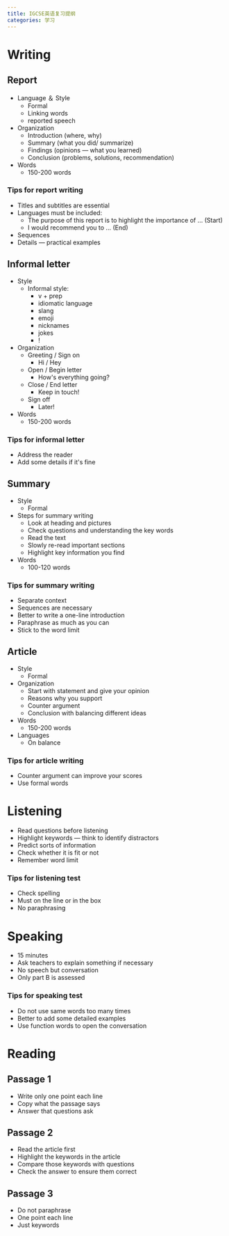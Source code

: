 ```yaml
---
title: IGCSE英语复习提纲
categories: 学习
---
```

# Writing

## Report

-   Language ＆ Style
    -   Formal
    -   Linking words
    -   reported speech
-   Organization
    -   Introduction (where, why)
    -   Summary (what you did/ summarize)
    -   Findings (opinions — what you learned)
    -   Conclusion (problems, solutions, recommendation)
-   Words
    -   150-200 words

### Tips for report writing

-   Titles and subtitles are essential
-   Languages must be included:
    -   The purpose of this report is to highlight the importance of ... (Start)
    -   I would recommend you to ... (End)
-   Sequences
-   Details — practical examples

## Informal letter

-   Style
    -   Informal style:
        -   v + prep
        -   idiomatic language
        -   slang
        -   emoji
        -   nicknames
        -   jokes
        -   !
-   Organization
    -   Greeting / Sign on
        -   Hi / Hey
    -   Open / Begin letter
        -   How's everything going?
    -   Close / End letter
        -   Keep in touch!
    -   Sign off
        -   Later!
-   Words
    -   150-200 words

### Tips for informal letter

-   Address the reader
-   Add some details if it's fine

## Summary

-   Style
    -   Formal
-   Steps for summary writing
    -   Look at heading and pictures
    -   Check questions and understanding the key words
    -   Read the text
    -   Slowly re-read important sections
    -   Highlight key information you find
-   Words
    -   100-120 words

### Tips for summary writing

-   Separate context
-   Sequences are necessary
-   Better to write a one-line introduction
-   Paraphrase as much as you can
-   Stick to the word limit

## Article

-   Style
    -   Formal
-   Organization
    -   Start with statement and give your opinion
    -   Reasons why you support
    -   Counter argument
    -   Conclusion with balancing different ideas
-   Words
    -   150-200 words
-   Languages
    -   On balance

### Tips for article writing

-   Counter argument can improve your scores
-   Use formal words

# Listening

-   Read questions before listening
-   Highlight keywords — think to identify distractors
-   Predict sorts of information
-   Check whether it is fit or not
-   Remember word limit

### Tips for listening test

-   Check spelling
-   Must on the line or in the box
-   No paraphrasing

# Speaking

-   15 minutes
-   Ask teachers to explain something if necessary
-   No speech but conversation
-   Only part B is assessed

### Tips for speaking test

-   Do not use same words too many times
-   Better to add some detailed examples
-   Use function words to open the conversation

# Reading

## Passage 1

-   Write only one point each line
-   Copy what the passage says
-   Answer that questions ask

## Passage 2

-   Read the article first
-   Highlight the keywords in the article
-   Compare those keywords with questions
-   Check the answer to ensure them correct

## Passage 3

-   Do not paraphrase
-   One point each line
-   Just keywords
